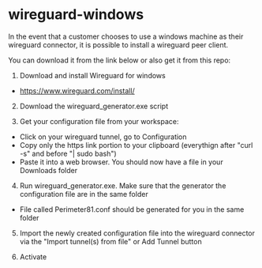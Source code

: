 # wireguard-windows

In the event that a customer chooses to use a windows machine as their wireguard connector, it is possible to install a wireguard peer client.

You can download it from the link below or also get it from this repo:



1. Download and install Wireguard for windows
  - https://www.wireguard.com/install/
  
2. Download the wireguard_generator.exe script

3. Get your configuration file from your workspace:
  - Click on your wireguard tunnel, go to Configuration
  - Copy only the https link portion to your clipboard (everythign after "curl -s" and before "| sudo bash")
  - Paste it into a web browser. You should now have a file in your Downloads folder
  
 4. Run wireguard_generator.exe. Make sure that the generator the configuration file are in the same folder
  - File called Perimeter81.conf should be generated for you in the same folder
  
 5. Import the newly created configuration file into the wireguard connector via the "Import tunnel(s) from file" or Add Tunnel button
 
 6. Activate
